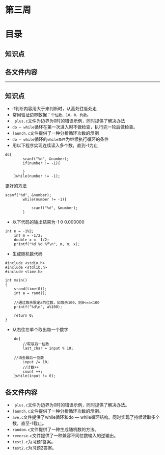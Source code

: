 # 第三周
# 目录
## 知识点
## 各文件内容
- - - -
## 知识点
* if判断内容用大于来判断时，从高处往低处走
* 常用验证边界数据：`个位数，10，0，负数。`
* ` plus.c`文件为边界为0时的错误示例，同时提供了解决办法
* `do — while`循环在第一次进入时不做检查，执行完一轮后做检查。
* `launch.c`文件提供了一种分析循环次数的示例
* `do — while`循环的`while条件`为继续执行循环的条件
* 用以下程序实现连续读入多个数，直到-1为止
```
do{
    	scanf("%d", &number);
    	if(number != -1){
    		
    	}
    }while(number != -1);
```
更好的方法
```
scanf("%d", &number);
    	while(number != -1){
    		
    		scanf("%d", &number);
    	}
```
* 以下代码的输出结果为-1   0   0.000000
```
int n = -1%2;
    int m = -1/2;
    double x = -1/2;
    printf("%d %d %f\n", n, m, x);
```
* 生成随机数代码
```
#include <stdio.h>
#include <stdlib.h>
#include <time.h>

int main()
{
    srand(time(0));
    int a = rand();

    //通过取余限定a的位数，如取余100，则0<=a<100
    printf("%d\n", a%100);

    return 0;
}
```
* 从右往左单个取出每一个数字
```
    do{
        //取最后一位数
        last_char = input % 10;

	//消去最后一位数
        input /= 10;
        //计数++
        count ++;
    }while(input != 0);
```

## 各文件内容
* ` plus.c`文件为边界为0时的错误示例，同时提供了解决办法。
* `launch.c`文件提供了一种分析循环次数的示例。
* `ave.c`文件提供了while循环和do — while循环结构。同时实现了持续读取多个数，直至-1截止。
* `random.c`文件提供了一种生成随机数的方法。
* `reverse.c`文件提供了一种兼容不同位数输入的逆输出。
* `test1.c`为习题1答案。
* `test2.c`为习题2答案。
